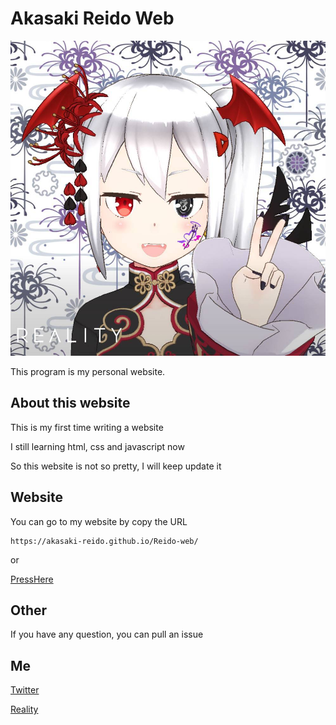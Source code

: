 # Akasaki Reido Web

![Reido](https://github.com/Akasaki-Reido/Reido-web/blob/main/assets/web_icon.png)

This program is my personal website.

## About this website
This is my first time writing a website

I still learning html, css and javascript now

So this website is not so pretty, I will keep update it

## Website
You can go to my website by copy the URL

```
https://akasaki-reido.github.io/Reido-web/
```

or

[PressHere](https://akasaki-reido.github.io/Reido-web/)

## Other
If you have any question, you can pull an issue

## Me
[Twitter](https://twitter.com/Akasaki_Reido)

[Reality](https://reality.app/profile/f3c7fd94)